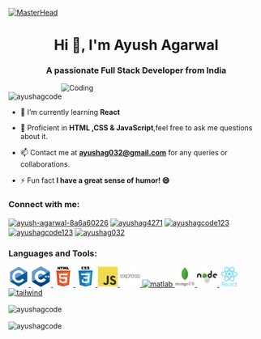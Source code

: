 [![MasterHead](https://media.licdn.com/dms/image/C4E12AQFqEHPp0vRqQA/article-cover_image-shrink_720_1280/0/1634393374732?e=2147483647&v=beta&t=KGgxFoFiiQ9yyp5gGEVHvUtGh1HN5z0vUY72kKZcE5M)](https://ayushagarwal.io)
<h1 align="center">Hi 👋, I'm Ayush Agarwal</h1>
<h3 align="center">A passionate Full Stack Developer from India</h3>
<img align="right" alt="Coding" width="400"src="https://imgs.search.brave.com/uGBeRwzhbiOphYDvGkQnCQYYApKyDw1OrDHAZ44cF9Y/rs:fit:860:0:0/g:ce/aHR0cHM6Ly9naWZk/Yi5jb20vaW1hZ2Vz/L2hpZ2gvYW5pbWF0/ZWQtbWFuLWNvbXB1/dGVyLWNvZGluZy1u/YWU2bWVjMzc4bHNn/MWkzLmdpZg.gif">

<p align="left"> <img src="https://komarev.com/ghpvc/?username=ayushagcode&label=Profile%20views&color=0e75b6&style=flat" alt="ayushagcode" /> </p>



- 🌱 I’m currently learning **React**

- 💬 Proficient in **HTML ,CSS & JavaScript**,feel free to ask me questions about it.

- 📫 Contact me at **ayushag032@gmail.com** for any queries or collaborations.

- ⚡ Fun fact **I have a great sense of humor! 😄**

<h3 align="left">Connect with me:</h3>
<p align="left">
<a href="https://linkedin.com/in/ayush-agarwal-8a6a60226" target="blank"><img align="center" src="https://raw.githubusercontent.com/rahuldkjain/github-profile-readme-generator/master/src/images/icons/Social/linked-in-alt.svg" alt="ayush-agarwal-8a6a60226" height="30" width="40" /></a>
<a href="https://instagram.com/ayushag4271" target="blank"><img align="center" src="https://raw.githubusercontent.com/rahuldkjain/github-profile-readme-generator/master/src/images/icons/Social/instagram.svg" alt="ayushag4271" height="30" width="40" /></a>
<a href="https://www.codechef.com/users/ayushagcode123" target="blank"><img align="center" src="https://cdn.jsdelivr.net/npm/simple-icons@3.1.0/icons/codechef.svg" alt="ayushagcode123" height="30" width="40" /></a>
<a href="https://www.leetcode.com/ayushagcode123" target="blank"><img align="center" src="https://raw.githubusercontent.com/rahuldkjain/github-profile-readme-generator/master/src/images/icons/Social/leet-code.svg" alt="ayushagcode123" height="30" width="40" /></a>
<a href="https://auth.geeksforgeeks.org/user/ayushag032" target="blank"><img align="center" src="https://raw.githubusercontent.com/rahuldkjain/github-profile-readme-generator/master/src/images/icons/Social/geeks-for-geeks.svg" alt="ayushag032" height="30" width="40" /></a>
</p>

<h3 align="left">Languages and Tools:</h3>
<p align="left"> <a href="https://www.cprogramming.com/" target="_blank" rel="noreferrer"> <img src="https://raw.githubusercontent.com/devicons/devicon/master/icons/c/c-original.svg" alt="c" width="40" height="40"/> </a> <a href="https://www.w3schools.com/cpp/" target="_blank" rel="noreferrer"> <img src="https://raw.githubusercontent.com/devicons/devicon/master/icons/cplusplus/cplusplus-original.svg" alt="cplusplus" width="40" height="40"/> </a> 
  <a href="https://www.w3.org/html/" target="_blank" rel="noreferrer"> <img src="https://raw.githubusercontent.com/devicons/devicon/master/icons/html5/html5-original-wordmark.svg" alt="html5" width="40" height="40"/> </a> 
  <a href="https://www.w3schools.com/css/" target="_blank" rel="noreferrer"> <img src="https://raw.githubusercontent.com/devicons/devicon/master/icons/css3/css3-original-wordmark.svg" alt="css3" width="40" height="40"/> </a> <a href="https://developer.mozilla.org/en-US/docs/Web/JavaScript" target="_blank" rel="noreferrer"> <img src="https://raw.githubusercontent.com/devicons/devicon/master/icons/javascript/javascript-original.svg" alt="javascript" width="40" height="40"/><a href="https://expressjs.com" target="_blank" rel="noreferrer"> <img src="https://raw.githubusercontent.com/devicons/devicon/master/icons/express/express-original-wordmark.svg" alt="express" width="40" height="40"/> </a>  </a> <a href="https://www.mathworks.com/" target="_blank" rel="noreferrer"> <img src="https://upload.wikimedia.org/wikipedia/commons/2/21/Matlab_Logo.png" alt="matlab" width="40" height="40"/> </a> <a href="https://www.mongodb.com/" target="_blank" rel="noreferrer"> <img src="https://raw.githubusercontent.com/devicons/devicon/master/icons/mongodb/mongodb-original-wordmark.svg" alt="mongodb" width="40" height="40"/> </a> <a href="https://nodejs.org" target="_blank" rel="noreferrer"> <img src="https://raw.githubusercontent.com/devicons/devicon/master/icons/nodejs/nodejs-original-wordmark.svg" alt="nodejs" width="40" height="40"/> </a> <a href="https://reactjs.org/" target="_blank" rel="noreferrer"> <img src="https://raw.githubusercontent.com/devicons/devicon/master/icons/react/react-original-wordmark.svg" alt="react" width="40" height="40"/> </a> <a href="https://tailwindcss.com/" target="_blank" rel="noreferrer"> <img src="https://www.vectorlogo.zone/logos/tailwindcss/tailwindcss-icon.svg" alt="tailwind" width="40" height="40"/> </a> </p>

<p><img align="center" src="https://github-readme-stats.vercel.app/api/top-langs?username=ayushagcode&show_icons=true&locale=en&layout=compact" alt="ayushagcode" /></p>

<p><img align="center" src="https://github-readme-streak-stats.herokuapp.com/?user=ayushagcode&" alt="ayushagcode" /></p>
